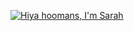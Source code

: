 [![Hiya hoomans, I'm Sarah ](https://pimp-my-readme.webapp.io/pimp-my-readme/sliding-text?emojis=1f47d_1f47e&text=Hiya%2520hoomans%252C%2520I%27m%2520Sarah%2520)](https://pimp-my-readme.webapp.io)
